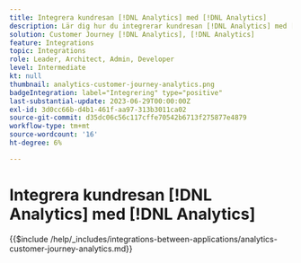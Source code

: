 ```yaml
---
title: Integrera kundresan [!DNL Analytics] med [!DNL Analytics]
description: Lär dig hur du integrerar kundresan [!DNL Analytics] med [!DNL Analytics].
solution: Customer Journey [!DNL Analytics], [!DNL Analytics]
feature: Integrations
topic: Integrations
role: Leader, Architect, Admin, Developer
level: Intermediate
kt: null
thumbnail: analytics-customer-journey-analytics.png
badgeIntegration: label="Integrering" type="positive"
last-substantial-update: 2023-06-29T00:00:00Z
exl-id: 3d0cc66b-d4b1-461f-aa97-313b3011ca02
source-git-commit: d35dc06c56c117cffe70542b6713f275877e4879
workflow-type: tm+mt
source-wordcount: '16'
ht-degree: 6%

---
```


# Integrera kundresan [!DNL Analytics] med [!DNL Analytics]

{{$include /help/_includes/integrations-between-applications/analytics-customer-journey-analytics.md}}
